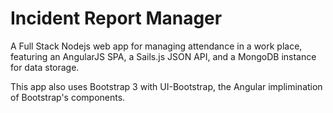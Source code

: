 Incident Report Manager
===

A Full Stack Nodejs web app for managing attendance in a work place, featuring an AngularJS SPA, a Sails.js JSON API, and a MongoDB instance for data storage. 

This app also uses Bootstrap 3 with UI-Bootstrap, the Angular implimination of Bootstrap's components. 
